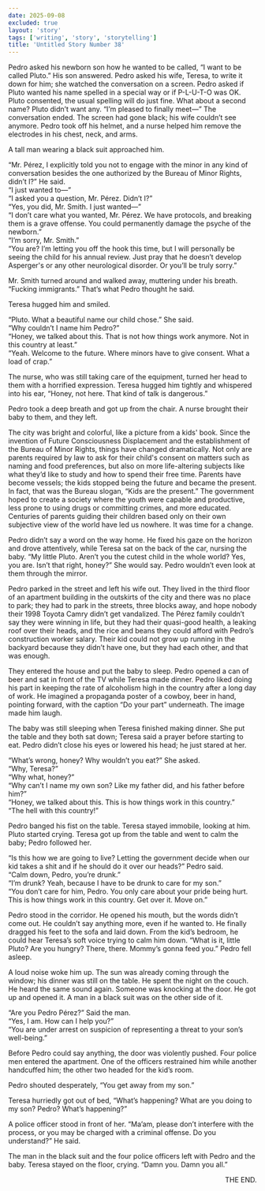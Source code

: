 ```yaml
---
date: 2025-09-08
excluded: true
layout: 'story'
tags: ['writing', 'story', 'storytelling']
title: 'Untitled Story Number 38'
---
```


Pedro asked his newborn son how he wanted to be called, “I want to be called Pluto.” His son answered. Pedro asked his wife, Teresa, to write it down for him; she watched the conversation on a screen. Pedro asked if Pluto wanted his name spelled in a special way or if P-L-U-T-O was OK. Pluto consented, the usual spelling will do just fine. What about a second name? Pluto didn’t want any. “I’m pleased to finally meet—” The conversation ended. The screen had gone black; his wife couldn’t see anymore. Pedro took off his helmet, and a nurse helped him remove the electrodes in his chest, neck, and arms.

A tall man wearing a black suit approached him.

“Mr. Pérez, I explicitly told you not to engage with the minor in any kind of conversation besides the one authorized by the Bureau of Minor Rights, didn’t I?” He said.  
“I just wanted to—”  
“I asked you a question, Mr. Pérez. Didn’t I?”  
“Yes, you did, Mr. Smith. I just wanted—”  
“I don’t care what you wanted, Mr. Pérez. We have protocols, and breaking them is a grave offense. You could permanently damage the psyche of the newborn.”  
“I’m sorry, Mr. Smith.”  
“You are? I’m letting you off the hook this time, but I will personally be seeing the child for his annual review. Just pray that he doesn’t develop Asperger's or any other neurological disorder. Or you’ll be truly sorry.”

Mr. Smith turned around and walked away, muttering under his breath. “Fucking immigrants.” That’s what Pedro thought he said.

Teresa hugged him and smiled.

“Pluto. What a beautiful name our child chose.” She said.  
“Why couldn’t I name him Pedro?”  
“Honey, we talked about this. That is not how things work anymore. Not in this country at least.”  
“Yeah. Welcome to the future. Where minors have to give consent. What a load of crap.”

The nurse, who was still taking care of the equipment, turned her head to them with a horrified expression. Teresa hugged him tightly and whispered into his ear, “Honey, not here. That kind of talk is dangerous.”

Pedro took a deep breath and got up from the chair. A nurse brought their baby to them, and they left.

The city was bright and colorful, like a picture from a kids' book. Since the invention of Future Consciousness Displacement and the establishment of the Bureau of Minor Rights, things have changed dramatically. Not only are parents required by law to ask for their child's consent on matters such as naming and food preferences, but also on more life-altering subjects like what they’d like to study and how to spend their free time. Parents have become vessels; the kids stopped being the future and became the present. In fact, that was the Bureau slogan, “Kids are the present.” The government hoped to create a society where the youth were capable and productive, less prone to using drugs or committing crimes, and more educated. Centuries of parents guiding their children based only on their own subjective view of the world have led us nowhere. It was time for a change.

Pedro didn’t say a word on the way home. He fixed his gaze on the horizon and drove attentively, while Teresa sat on the back of the car, nursing the baby. “My little Pluto. Aren’t you the cutest child in the whole world? Yes, you are. Isn’t that right, honey?” She would say. Pedro wouldn’t even look at them through the mirror.

Pedro parked in the street and left his wife out. They lived in the third floor of an apartment building in the outskirts of the city and there was no place to park; they had to park in the streets, three blocks away, and hope nobody their 1998 Toyota Camry didn’t get vandalized. The Pérez family couldn’t say they were winning in life, but they had their quasi-good health, a leaking roof over their heads, and the rice and beans they could afford with Pedro’s construction worker salary. Their kid could not grow up running in the backyard because they didn’t have one, but they had each other, and that was enough.

They entered the house and put the baby to sleep. Pedro opened a can of beer and sat in front of the TV while Teresa made dinner. Pedro liked doing his part in keeping the rate of alcoholism high in the country after a long day of work. He imagined a propaganda poster of a cowboy, beer in hand, pointing forward, with the caption “Do your part” underneath. The image made him laugh.

The baby was still sleeping when Teresa finished making dinner. She put the table and they both sat down; Teresa said a prayer before starting to eat. Pedro didn’t close his eyes or lowered his head; he just stared at her.

“What’s wrong, honey? Why wouldn’t you eat?” She asked.  
“Why, Teresa?”  
“Why what, honey?”  
“Why can’t I name my own son? Like my father did, and his father before him?”  
“Honey, we talked about this. This is how things work in this country.”  
“The hell with this country!”

Pedro banged his fist on the table. Teresa stayed immobile, looking at him. Pluto started crying. Teresa got up from the table and went to calm the baby; Pedro followed her.

“Is this how we are going to live? Letting the government decide when our kid takes a shit and if he should do it over our heads?” Pedro said.  
“Calm down, Pedro, you’re drunk.”  
“I’m drunk? Yeah, because I have to be drunk to care for my son.”  
“You don’t care for him, Pedro. You only care about your pride being hurt. This is how things work in this country. Get over it. Move on.”

Pedro stood in the corridor. He opened his mouth, but the words didn’t come out. He couldn’t say anything more, even if he wanted to. He finally dragged his feet to the sofa and laid down. From the kid’s bedroom, he could hear Teresa’s soft voice trying to calm him down. “What is it, little Pluto? Are you hungry? There, there. Mommy’s gonna feed you.” Pedro fell asleep.

A loud noise woke him up. The sun was already coming through the window; his dinner was still on the table. He spent the night on the couch. He heard the same sound again. Someone was knocking at the door. He got up and opened it. A man in a black suit was on the other side of it.

“Are you Pedro Pérez?” Said the man.  
“Yes, I am. How can I help you?”  
“You are under arrest on suspicion of representing a threat to your son’s well-being.”

Before Pedro could say anything, the door was violently pushed. Four police men entered the apartment. One of the officers restrained him while another handcuffed him; the other two headed for the kid’s room.

Pedro shouted desperately, “You get away from my son.”

Teresa hurriedly got out of bed, “What’s happening? What are you doing to my son? Pedro? What’s happening?”

A police officer stood in front of her. “Ma’am, please don’t interfere with the process, or you may be charged with a criminal offense. Do you understand?” He said.

The man in the black suit and the four police officers left with Pedro and the baby. Teresa stayed on the floor, crying. “Damn you. Damn you all.”

<p style="text-align:right">THE END.</p>